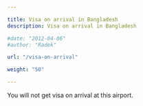 ```yaml
---

title: Visa on arrival in Bangladesh
description: Visa on arrival in Bangladesh

#date: "2012-04-06"
#author: "Radek"

url: "/visa-on-arrival"

weight: "50"

---
```


You will not get visa on arrival at this airport. 

